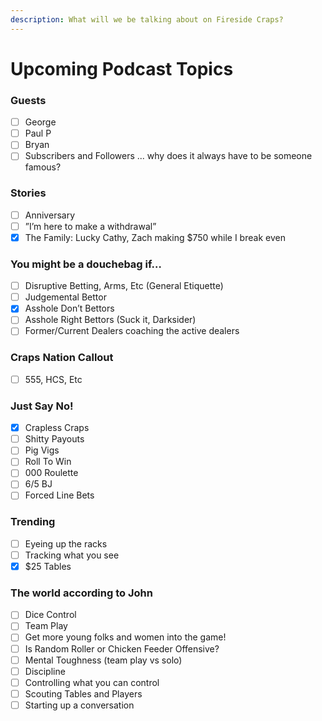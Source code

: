 ```yaml
---
description: What will we be talking about on Fireside Craps?
---
```


# Upcoming Podcast Topics

### Guests

* [ ] George
* [ ] Paul P
* [ ] Bryan
* [ ] Subscribers and Followers ... why does it always have to be someone famous?

### Stories

* [ ] Anniversary
* [ ] ”I’m here to make a withdrawal”
* [x] The Family: Lucky Cathy, Zach making $750 while I break even

### You might be a douchebag if…

* [ ] Disruptive Betting, Arms, Etc (General Etiquette)
* [ ] Judgemental Bettor
* [x] Asshole Don’t Bettors
* [ ] Asshole Right Bettors (Suck it, Darksider)
* [ ] Former/Current Dealers coaching the active dealers

### Craps Nation Callout

* [ ] 555, HCS, Etc

### Just Say No!

* [x] Crapless Craps
* [ ] Shitty Payouts
* [ ] Pig Vigs
* [ ] Roll To Win
* [ ] 000 Roulette
* [ ] 6/5 BJ
* [ ] Forced Line Bets

### Trending

* [ ] Eyeing up the racks
* [ ] Tracking what you see
* [x] $25 Tables

### The world according to John

* [ ] Dice Control
* [ ] Team Play
* [ ] Get more young folks and women into the game!
* [ ] Is Random Roller or Chicken Feeder Offensive?
* [ ] Mental Toughness (team play vs solo)
* [ ] Discipline
* [ ] Controlling what you can control
* [ ] Scouting Tables and Players
* [ ] Starting up a conversation

###



###
